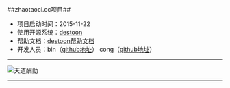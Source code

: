  
##zhaotaoci.cc项目##
*   项目启动时间：2015-11-22
*   使用开源系统：[destoon](http://www.destoon.com/)
*   帮助文档：[destoon帮助文档](http://help.destoon.com/)
*   开发人员：bin（[github地址](https://github.com/xiaobinwu)） cong（[github地址](https://github.com/zicongxie)）  

*****

![天道酬勤](http://image.tupian114.com/20140327/02301418.jpg)

*****